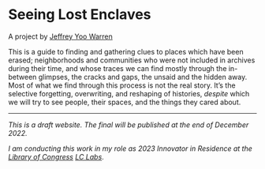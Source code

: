 
# Seeing Lost Enclaves

A project by [Jeffrey Yoo Warren](https://unterbahn.com)

This is a guide to finding and gathering clues to places which have been erased; neighborhoods and communities who were not included in archives during their time, and whose traces we can find mostly through the in-between glimpses, the cracks and gaps, the unsaid and the hidden away. Most of what we find through this process is not the real story. It’s the selective forgetting, overwriting, and reshaping of histories, *despite* which we will try to see people, their spaces, and the things they cared about. 

----

_This is a draft website. The final will be published at the end of December 2022._

_I am conducting this work in my role as 2023 Innovator in Residence at the [Library of Congress]() [LC Labs]()_.

